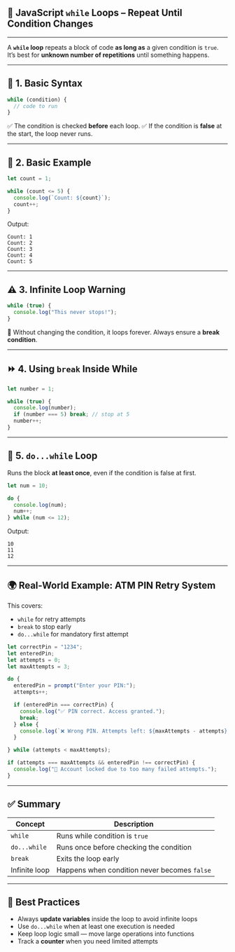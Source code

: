 ## 🔄 JavaScript `while` Loops – Repeat Until Condition Changes

---

A **`while` loop** repeats a block of code **as long as** a given condition is `true`.
It’s best for **unknown number of repetitions** until something happens.

---

## 🧩 1. Basic Syntax

```javascript
while (condition) {
  // code to run
}
```

✅ The condition is checked **before** each loop.
✅ If the condition is **false** at the start, the loop never runs.

---

## 📌 2. Basic Example

```javascript
let count = 1;

while (count <= 5) {
  console.log(`Count: ${count}`);
  count++;
}
```

Output:

```
Count: 1
Count: 2
Count: 3
Count: 4
Count: 5
```

---

## ⚠ 3. Infinite Loop Warning

```javascript
while (true) {
  console.log("This never stops!");
}
```

🚨 Without changing the condition, it loops forever. Always ensure a **break condition**.

---

## ⏩ 4. Using `break` Inside While

```javascript
let number = 1;

while (true) {
  console.log(number);
  if (number === 5) break; // stop at 5
  number++;
}
```

---

## 🔁 5. `do...while` Loop

Runs the block **at least once**, even if the condition is false at first.

```javascript
let num = 10;

do {
  console.log(num);
  num++;
} while (num <= 12);
```

Output:

```
10
11
12
```

---

## 🌍 Real-World Example: ATM PIN Retry System

This covers:

* `while` for retry attempts
* `break` to stop early
* `do...while` for mandatory first attempt

```javascript
let correctPin = "1234";
let enteredPin;
let attempts = 0;
let maxAttempts = 3;

do {
  enteredPin = prompt("Enter your PIN:");
  attempts++;

  if (enteredPin === correctPin) {
    console.log("✅ PIN correct. Access granted.");
    break;
  } else {
    console.log(`❌ Wrong PIN. Attempts left: ${maxAttempts - attempts}`);
  }

} while (attempts < maxAttempts);

if (attempts === maxAttempts && enteredPin !== correctPin) {
  console.log("🚫 Account locked due to too many failed attempts.");
}
```

---

## ✅ Summary

| Concept       | Description                                  |
| ------------- | -------------------------------------------- |
| `while`       | Runs while condition is `true`               |
| `do...while`  | Runs once before checking the condition      |
| `break`       | Exits the loop early                         |
| Infinite loop | Happens when condition never becomes `false` |

---

## 🧠 Best Practices

* Always **update variables** inside the loop to avoid infinite loops
* Use `do...while` when at least one execution is needed
* Keep loop logic small — move large operations into functions
* Track a **counter** when you need limited attempts
